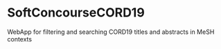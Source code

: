 # SoftConcourseCORD19
WebApp for filtering and searching CORD19 titles and abstracts in MeSH contexts
